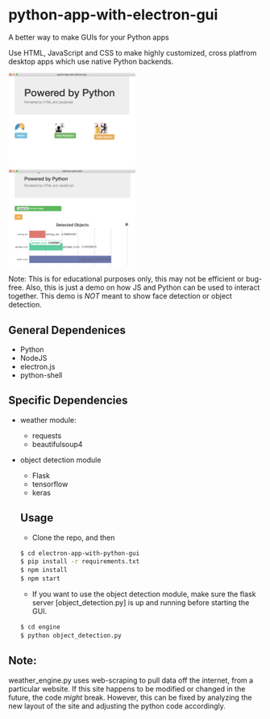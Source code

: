 # python-app-with-electron-gui
A better way to make GUIs for your Python apps

Use HTML, JavaScript and CSS to make highly customized, cross platfrom desktop apps which use native Python backends.

<img src="/samples/1.png" width="50%" />
<img src="/samples/3.png" width="50%" />




Note: This is for educational purposes only, this may not be efficient or bug-free. Also, this is just a demo on how
JS and Python can be used to interact together. This demo is *NOT* meant to show face detection or object detection.

## General Dependenices
  * Python
  * NodeJS
  * electron.js
  * python-shell
 
## Specific Dependencies
  * weather module:
    * requests
    * beautifulsoup4
   
  * object detection module
    * Flask
    * tensorflow
    * keras
    
    ## Usage
    * Clone the repo, and then
	```sh
	$ cd electron-app-with-python-gui
	$ pip install -r requirements.txt
	$ npm install
	$ npm start
	```
    * If you want to use the object detection module, make sure the flask server [object_detection.py] is up and running before starting the GUI.
	```sh
	$ cd engine
	$ python object_detection.py
	```

## Note:

weather_engine.py uses web-scraping to pull data off the internet, from a particular website. If this site happens to be modified
or changed in the future, the code *might* break. However, this can be fixed by analyzing the new layout of the site and adjusting
the python code accordingly.

